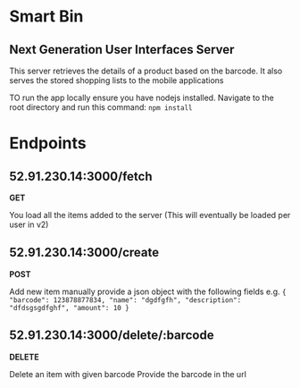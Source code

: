 # Smart Bin
## Next Generation User Interfaces Server
This server retrieves the details of a product based on the barcode.
It also serves the stored shopping lists to the mobile applications

TO run the app locally ensure you have nodejs installed.
Navigate to the root directory and run this command: `npm install`
# Endpoints
## **52.91.230.14:3000/fetch**

**GET**

You load all the items added to the server (This will eventually be loaded per user in v2)

## **52.91.230.14:3000/create**

**POST**

Add new item manually
provide a json object with the following fields
 e.g.
`{
		"barcode": 123878877834,
		"name": "dgdfgfh",
		"description": "dfdsgsgdfghf",
		"amount": 10
}`

## **52.91.230.14:3000/delete/:barcode**

**DELETE**

Delete an item with given barcode
Provide the barcode in the url


